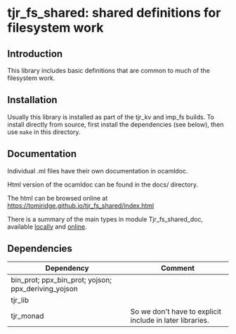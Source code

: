 # tjr_fs_shared: shared definitions for filesystem work

## Introduction

This library includes basic definitions that are common to much of the filesystem work.

## Installation

Usually this library is installed as part of the tjr_kv and imp_fs builds. To install directly from source, first install the dependencies (see below), then use `make` in this directory.

## Documentation

Individual .ml files have their own documentation in ocamldoc.

Html version of the ocamldoc can be found in the docs/ directory.

The html can be browsed online at <https://tomjridge.github.io/tjr_fs_shared/index.html>

There is a summary of the main types in module Tjr_fs_shared_doc,
available
[locally](docs/tjr_fs_shared/Tjr_fs_shared/Tjr_fs_shared_doc/index.html)
and
[online](https://tomjridge.github.io/tjr_fs_shared/tjr_fs_shared/Tjr_fs_shared/Tjr_fs_shared_doc/index.html).



## Dependencies 



| Dependency                                          | Comment                                                  |
| --------------------------------------------------- | -------------------------------------------------------- |
| bin_prot; ppx_bin_prot; yojson; ppx_deriving_yojson |                                                          |
| tjr_lib                                             |                                                          |
| tjr_monad                                           | So we don't have to explicit include in later libraries. |



